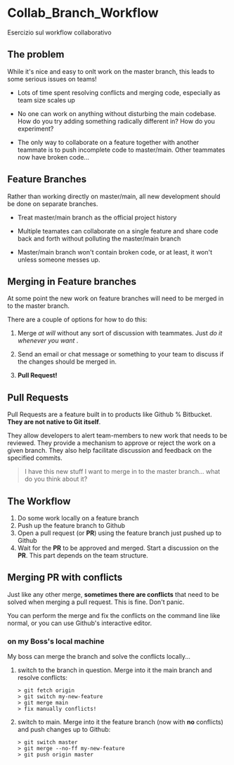 # Collab_Branch_Workflow

Esercizio sul workflow collaborativo

## The problem

While it's nice and easy to onlt work on the master branch, this leads to some serious issues on teams!

* Lots of time spent resolving conflicts and merging code, especially as team size scales up

* No one can work on anything without disturbing the main codebase. How do you try adding something radically different in? How do you experiment?

* The only way to collaborate on a feature together with another teammate is to push incomplete code to master/main. Other teammates now have broken code...

## Feature Branches

Rather than working directly on master/main, all new development should be done on separate branches.

* Treat master/main branch as the official project history

* Multiple teamates can collaborate on a single feature and share code back and forth without polluting the master/main branch

* Master/main branch won't contain broken code, or at least, it won't unless someone messes up.

## Merging in Feature branches

At some point the new work on feature branches will need to be merged in to the master branch.

There are a couple of options for how to do this:

1. Merge _at will_ without any sort of discussion with teammates. Just _do it whenever you want_ .

2. Send an email or chat message or something to your team to discuss if the changes should be merged in.

3. **Pull Request!**

## Pull Requests

Pull Requests are a feature built in to products like Github % Bitbucket. **They are not native to Git itself**.

They allow developers to alert team-members to new work that needs to be reviewed. They provide a mechanism to approve or reject the work on a given branch. They also help facilitate discussion and feedback on the specified commits.

> I have this new stuff I want to merge in to the master branch... what do you think about it?

## The Workflow

1. Do some work locally on a feature branch
2. Push up the feature branch to Github
3. Open a pull request (or **PR**) using the feature branch just pushed up to Github
4. Wait for the **PR** to be approved and merged. Start a discussion on the **PR**. This part depends on the team structure.

## Merging PR with conflicts

Just like any other merge, **sometimes there are conflicts** that need to be solved when merging a pull request. This is fine. Don't panic.

You can perform the merge and fix the conflicts on the command line like normal, or you can use Github's interactive editor.

### on my Boss's local machine

My boss can merge the branch and solve the conflicts locally...

1. switch to the branch in question. Merge into it the main branch and resolve conflicts:

    ```
    > git fetch origin
    > git switch my-new-feature
    > git merge main
    > fix manually conflicts!
    ```

2. switch to main. Merge into it the feature branch (now with **no** conflicts) and push changes up to Github:

    ```
    > git switch master
    > git merge --no-ff my-new-feature
    > git push origin master
    ```
